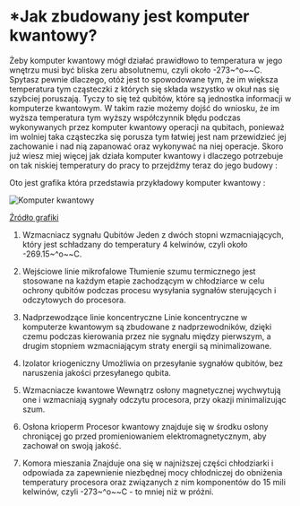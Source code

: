 # *Jak zbudowany jest komputer kwantowy?

Żeby komputer kwantowy mógł działać prawidłowo to temperatura w jego wnętrzu musi być bliska zeru absolutnemu, czyli około -273~^o~~C. Spytasz pewnie dlaczego, otóż jest to spowodowane tym, że im większa temperatura tym cząsteczki z których się składa wszystko w okuł nas się szybciej poruszają. Tyczy to się też qubitów, które są jednostka informacji w komputerze kwantowym. W takim razie możemy dojść do wniosku, że im wyższa temperatura tym wyższy współczynnik błędu podczas wykonywanych przez komputer kwantowy operacji na qubitach, ponieważ im wolniej taka cząsteczka się porusza tym łatwiej jest nam przewidzieć jej zachowanie i nad nią zapanować oraz wykonywać na niej operacje. Skoro już wiesz miej więcej jak działa komputer kwantowy i dlaczego potrzebuje on tak niskiej temperatury do pracy to przejdźmy teraz do jego budowy :

Oto jest grafika która przedstawia przykładowy komputer kwantowy :

![Komputer kwantowy](../../img/quantum_computer.svg)

[Źródło grafiki](https://www.ibm.com/quantum-computing/_nuxt/img/a546ac8.svg?target=_blank)

1. Wzmacniacz sygnału Qubitów
Jeden z dwóch stopni wzmacniających, który jest schładzany do temperatury 4 kelwinów, czyli około -269.15~^o~~C.

2. Wejściowe linie mikrofalowe
Tłumienie szumu termicznego jest stosowane na każdym etapie zachodzącym w chłodziarce w celu ochrony qubitów podczas procesu wysyłania sygnałów sterujących i odczytowych do procesora.

3. Nadprzewodzące linie koncentryczne
Linie koncentryczne w komputerze kwantowym są zbudowane z nadprzewodników, dzięki czemu podczas kierowania przez nie sygnału między pierwszym, a drugim stopniem wzmacniającym straty energii są minimalizowane.  

4. Izolator kriogeniczny
Umożliwia on przesyłanie sygnałów qubitów, bez naruszenia jakości przesyłanego qubita.

5. Wzmacniacze kwantowe
Wewnątrz osłony magnetycznej wychwytują one i wzmacniają sygnały odczytu procesora, przy okazji minimalizując szum.

6. Osłona krioperm
Procesor kwantowy znajduje się w środku osłony chroniącej go przed promieniowaniem elektromagnetycznym, aby zachował on swoją jakość.

7. Komora mieszania
Znajduje ona się w najniższej części chłodziarki i odpowiada za zapewnienie niezbędnej mocy chłodniczej do obniżenia temperatury procesora oraz związanych z nim komponentów do 15 mili kelwinów, czyli -273~^o~~C - to mniej niż w próżni.

